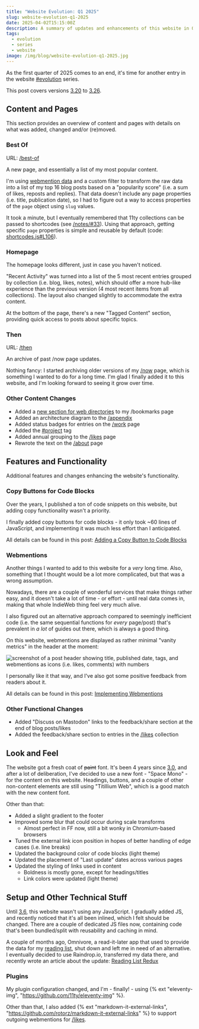 ```yaml
---
title: "Website Evolution: Q1 2025"
slug: website-evolution-q1-2025
date: 2025-04-02T15:15:00Z
description: A summary of updates and enhancements of this website in Q1 2025.
tags:
  - evolution
  - series
  - website
image: /img/blog/website-evolution-q1-2025.jpg
---
```


As the first quarter of 2025 comes to an end, it's time for another entry in the website [#evolution](/tags/evolution/) series.

This post covers versions [3.20](/changelog/#3-20) to [3.26](/changelog/#3-26).

## Content and Pages

This section provides an overview of content and pages with details on what was added, changed and/or (re)moved.

### Best Of

URL: [/best-of](/best-of/)

A new page, and essentially a list of my most popular content.

I'm using [webmention data](#webmentions) and a custom filter to transform the raw data into a list of my top 16 blog posts based on a "popularity score" (i.e. a sum of likes, reposts and replies). That data doesn't include any page properties (i.e. title, publication date), so I had to figure out a way to access properties of the `page` object using `slug` values.

It took a minute, but I eventually remembered that 11ty collections can be passed to shortcodes (see [/notes/#33](/notes/#33)). Using that approach, getting specific `page` properties is simple and reusable by default (code: [shortcodes.js#L106](https://github.com/ttntm/ttntm/blob/master/utils/shortcodes.js#L106)).

### Homepage

The homepage looks different, just in case you haven't noticed.

"Recent Activity" was turned into a list of the 5 most recent entries grouped by collection (i.e. blog, likes, notes), which should offer a more hub-like experience than the previous version (4 most recent items from all collections). The layout also changed slightly to accommodate the extra content.

At the bottom of the page, there's a new "Tagged Content" section, providing quick access to posts about specific topics.

### Then

URL: [/then](/then/)

An archive of past /now page updates.

Nothing fancy: I started archiving older versions of my [/now](/now/) page, which is something I wanted to do for a long time. I'm glad I finally added it to this website, and I'm looking forward to seeing it grow over time.

### Other Content Changes

- Added a [new section for web directories](/bookmarks/#web-directories) to my /bookmarks page
- Added an architecture diagram to the [/appendix](/appendix/)
- Added status badges for entries on the [/work](/work/) page
- Added the [#project](/tags/project/) tag
- Added annual grouping to the [/likes](/likes/) page
- Rewrote the text on the [/about](/about/) page

## Features and Functionality

Additional features and changes enhancing the website's functionality.

### Copy Buttons for Code Blocks

Over the years, I published a ton of code snippets on this website, but adding copy functionality wasn't a priority.

I finally added copy buttons for code blocks - it only took ~60 lines of JavaScript, and implementing it was much less effort than I anticipated.

All details can be found in this post: [Adding a Copy Button to Code Blocks](/blog/adding-a-copy-button-to-code-blocks)

### Webmentions

Another things I wanted to add to this website for a _very_ long time. Also, something that I thought would be a lot more complicated, but that was a wrong assumption.

Nowadays, there are a couple of wonderful services that make things rather easy, and it doesn't take a lot of time - or effort - until real data comes in, making that whole IndieWeb thing feel very much alive.

I also figured out an alternative approach compared to seemingly inefficient code (i.e. the same sequential functions for _every_ page/post) that's prevalent in _a lot_ of guides out there, which is always a good thing.

On this website, webmentions are displayed as rather minimal "vanity metrics" in the header at the moment:

<img src="/static/img/blog/postHeader_wm.jpg" class="img-fluid img-center auto-invert" alt="screenshot of a post header showing title, published date, tags, and webmentions as icons (i.e. likes, comments) with numbers">

I personally like it that way, and I've also got some positive feedback from readers about it.

All details can be found in this post: [Implementing Webmentions](/blog/implementing-webmentions)

### Other Functional Changes

- Added "Discuss on Mastodon" links to the feedback/share section at the end of blog posts/likes
- Added the feedback/share section to entries in the [/likes](/likes/) collection

## Look and Feel

The website got a fresh coat of ~~paint~~ font. It's been 4 years since [3.0](/changelog/#3-0), and after a lot of deliberation, I've decided to use a new font - "Space Mono" - for the content on this website. Headings, buttons, and a couple of other non-content elements are still using "Titillium Web", which is a good match with the new content font.

Other than that:

- Added a slight gradient to the footer
- Improved some blur that could occur during scale transforms
  - Almost perfect in FF now, still a bit wonky in Chromium-based browsers
- Tuned the external link icon position in hopes of better handling of edge cases (i.e. line breaks)
- Updated the background color of code blocks (light theme)
- Updated the placement of "Last update" dates across various pages
- Updated the styling of links used in content
  - Boldness is mostly gone, except for headings/titles
  - Link colors were updated (light theme)

## Setup and Other Technical Stuff

Until [3.6](/changelog/#3-6), this website wasn't using any JavaScript. I gradually added JS, and recently noticed that it's all been inlined, which I felt should be changed. There are a couple of dedicated JS files now, containing code that's been bundled/split with reusability and caching in mind.

A couple of months ago, Omnivore, a read-it-later app that used to provide the data for my [reading list](/reading/), shut down and left me in need of an alternative. I eventually decided to use <span>Raindrop.io</span>, transferred my data there, and recently wrote an article about the update: [Reading List Redux](/blog/reading-list-redux)

### Plugins

My plugin configuration changed, and I'm - finally! - using {% ext "eleventy-img", "https://github.com/11ty/eleventy-img" %}.

Other than that, I also added {% ext "markdown-it-external-links", "https://github.com/rotorz/markdown-it-external-links" %} to support outgoing webmentions for [/likes](/likes/).
